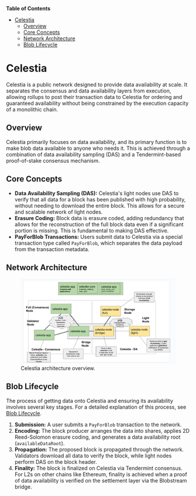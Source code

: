 <!-- START doctoc generated TOC please keep comment here to allow auto update -->
<!-- DON'T EDIT THIS SECTION, INSTEAD RE-RUN doctoc TO UPDATE -->
**Table of Contents**

- [Celestia](#celestia)
  - [Overview](#overview)
  - [Core Concepts](#core-concepts)
  - [Network Architecture](#network-architecture)
  - [Blob Lifecycle](#blob-lifecycle)

<!-- END doctoc generated TOC please keep comment here to allow auto update -->

# Celestia

Celestia is a public network designed to provide data availability at scale. It separates the consensus and data availability layers from execution, allowing rollups to post their transaction data to Celestia for ordering and guaranteed availability without being constrained by the execution capacity of a monolithic chain.

## Overview

Celestia primarily focuses on data availability, and its primary function is to make blob data available to anyone who needs it. This is achieved through a combination of data availability sampling (DAS) and a Tendermint-based proof-of-stake consensus mechanism.

## Core Concepts

- **Data Availability Sampling (DAS):** Celestia's light nodes use DAS to verify that all data for a block has been published with high probability, without needing to download the entire block. This allows for a secure and scalable network of light nodes.
- **Erasure Coding:** Block data is erasure coded, adding redundancy that allows for the reconstruction of the full block data even if a significant portion is missing. This is fundamental to making DAS effective.
- **PayForBlob Transactions:** Users submit data to Celestia via a special transaction type called `PayForBlob`, which separates the data payload from the transaction metadata.

## Network Architecture

<figure>
 <img src="../../../static/assets/celestia_architecture.png" alt="Celestia architecture"> 
    <figcaption>Celestia architecture overview.</figcaption>
</figure>

## Blob Lifecycle

The process of getting data onto Celestia and ensuring its availability involves several key stages. For a detailed explanation of this process, see [Blob Lifecycle](./blob_lifecycle.md).

1.  **Submission:** A user submits a `PayForBlob` transaction to the network.
2.  **Encoding:** The block producer arranges the data into shares, applies 2D Reed-Solomon erasure coding, and generates a data availability root (`availableDataRoot`).
3.  **Propagation:** The proposed block is propagated through the network. Validators download all data to verify the block, while light nodes perform DAS on the block header.
4.  **Finality:** The block is finalized on Celestia via Tendermint consensus. For L2s on other chains like Ethereum, finality is achieved when a proof of data availability is verified on the settlement layer via the Blobstream bridge.


